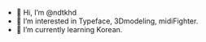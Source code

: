 - 👋 Hi, I’m @ndtkhd
- 👀 I’m interested in Typeface, 3Dmodeling, midiFighter.
- 🌱 I’m currently learning Korean.
